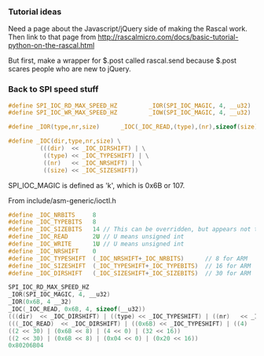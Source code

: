 ### Tutorial ideas ###

Need a page about the Javascript/jQuery side of making the Rascal work. Then link to that page from http://rascalmicro.com/docs/basic-tutorial-python-on-the-rascal.html

But first, make a wrapper for $.post called rascal.send because $.post scares people who are new to jQuery.

### Back to SPI speed stuff ###

```c
#define SPI_IOC_RD_MAX_SPEED_HZ         _IOR(SPI_IOC_MAGIC, 4, __u32)
#define SPI_IOC_WR_MAX_SPEED_HZ         _IOW(SPI_IOC_MAGIC, 4, __u32)

#define _IOR(type,nr,size)      _IOC(_IOC_READ,(type),(nr),sizeof(size))

#define _IOC(dir,type,nr,size) \
         (((dir)  << _IOC_DIRSHIFT) | \
          ((type) << _IOC_TYPESHIFT) | \
          ((nr)   << _IOC_NRSHIFT) | \
          ((size) << _IOC_SIZESHIFT))
```

SPI_IOC_MAGIC is defined as 'k', which is 0x6B or 107.

From include/asm-generic/ioctl.h
```c
#define _IOC_NRBITS     8
#define _IOC_TYPEBITS   8
#define _IOC_SIZEBITS   14 // This can be overridden, but appears not to be for ARM arch
#define _IOC_READ       2U // U means unsigned int
#define _IOC_WRITE      1U // U means unsigned int
#define _IOC_NRSHIFT    0
#define _IOC_TYPESHIFT  (_IOC_NRSHIFT+_IOC_NRBITS)      // 8 for ARM
#define _IOC_SIZESHIFT  (_IOC_TYPESHIFT+_IOC_TYPEBITS)  // 16 for ARM
#define _IOC_DIRSHIFT   (_IOC_SIZESHIFT+_IOC_SIZEBITS)  // 30 for ARM
```


```c
SPI_IOC_RD_MAX_SPEED_HZ
_IOR(SPI_IOC_MAGIC, 4, __u32)
_IOR(0x6B, 4 __32)
_IOC(_IOC_READ, 0x6B, 4, sizeof(__u32))
(((dir)  << _IOC_DIRSHIFT) | ((type) << _IOC_TYPESHIFT) | ((nr)   << _IOC_NRSHIFT) | ((size) << _IOC_SIZESHIFT))
(((_IOC_READ)  << _IOC_DIRSHIFT) | ((0x6B) << _IOC_TYPESHIFT) | ((4)   << _IOC_NRSHIFT) | ((32) << _IOC_SIZESHIFT))
((2 << 30) | (0x6B << 8) | (4 << 0) | (32 << 16))
((2 << 30) | (0x6B << 8) | (0x04 << 0) | (0x20 << 16))
0x80206B04
```